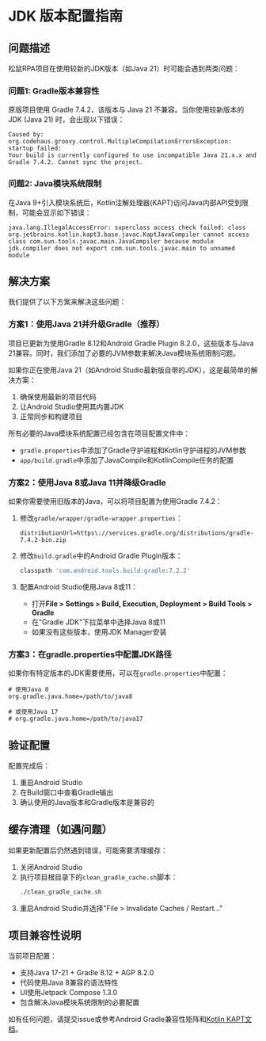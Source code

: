 # JDK 版本配置指南

## 问题描述

松鼠RPA项目在使用较新的JDK版本（如Java 21）时可能会遇到两类问题：

### 问题1: Gradle版本兼容性

原版项目使用 Gradle 7.4.2，该版本与 Java 21 不兼容。当你使用较新版本的 JDK (Java 21) 时，会出现以下错误：

```
Caused by: org.codehaus.groovy.control.MultipleCompilationErrorsException: startup failed:
Your build is currently configured to use incompatible Java 21.x.x and Gradle 7.4.2. Cannot sync the project.
```

### 问题2: Java模块系统限制

在Java 9+引入模块系统后，Kotlin注解处理器(KAPT)访问Java内部API受到限制，可能会显示如下错误：

```
java.lang.IllegalAccessError: superclass access check failed: class org.jetbrains.kotlin.kapt3.base.javac.KaptJavaCompiler cannot access class com.sun.tools.javac.main.JavaCompiler because module jdk.compiler does not export com.sun.tools.javac.main to unnamed module
```

## 解决方案

我们提供了以下方案来解决这些问题：

### 方案1：使用Java 21并升级Gradle（推荐）

项目已更新为使用Gradle 8.12和Android Gradle Plugin 8.2.0，这些版本与Java 21兼容。同时，我们添加了必要的JVM参数来解决Java模块系统限制问题。

如果你正在使用Java 21（如Android Studio最新版自带的JDK），这是最简单的解决方案：

1. 确保使用最新的项目代码
2. 让Android Studio使用其内置JDK
3. 正常同步和构建项目

所有必要的Java模块系统配置已经包含在项目配置文件中：
- `gradle.properties`中添加了Gradle守护进程和Kotlin守护进程的JVM参数
- `app/build.gradle`中添加了JavaCompile和KotlinCompile任务的配置

### 方案2：使用Java 8或Java 11并降级Gradle

如果你需要使用旧版本的Java，可以将项目配置为使用Gradle 7.4.2：

1. 修改`gradle/wrapper/gradle-wrapper.properties`：
   ```properties
   distributionUrl=https\://services.gradle.org/distributions/gradle-7.4.2-bin.zip
   ```

2. 修改`build.gradle`中的Android Gradle Plugin版本：
   ```gradle
   classpath 'com.android.tools.build:gradle:7.2.2'
   ```

3. 配置Android Studio使用Java 8或11：
   - 打开**File > Settings > Build, Execution, Deployment > Build Tools > Gradle**
   - 在"Gradle JDK"下拉菜单中选择Java 8或11
   - 如果没有这些版本，使用JDK Manager安装

### 方案3：在gradle.properties中配置JDK路径

如果你有特定版本的JDK需要使用，可以在`gradle.properties`中配置：

```properties
# 使用Java 8
org.gradle.java.home=/path/to/java8

# 或使用Java 17
# org.gradle.java.home=/path/to/java17
```

## 验证配置

配置完成后：
1. 重启Android Studio
2. 在Build窗口中查看Gradle输出
3. 确认使用的Java版本和Gradle版本是兼容的

## 缓存清理（如遇问题）

如果更新配置后仍然遇到错误，可能需要清理缓存：

1. 关闭Android Studio
2. 执行项目根目录下的`clean_gradle_cache.sh`脚本：
   ```bash
   ./clean_gradle_cache.sh
   ```
3. 重启Android Studio并选择"File > Invalidate Caches / Restart..."

## 项目兼容性说明

当前项目配置：
- 支持Java 17-21 + Gradle 8.12 + AGP 8.2.0
- 代码使用Java 8兼容的语法特性
- UI使用Jetpack Compose 1.3.0
- 包含解决Java模块系统限制的必要配置

如有任何问题，请提交issue或参考Android Gradle兼容性矩阵和[Kotlin KAPT文档](https://kotlinlang.org/docs/kapt.html)。 